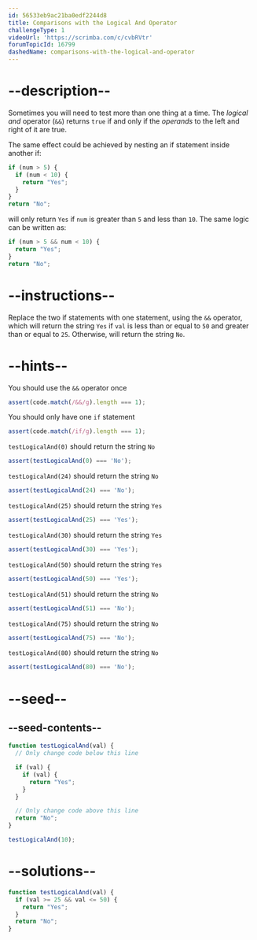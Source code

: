 ```yaml
---
id: 56533eb9ac21ba0edf2244d8
title: Comparisons with the Logical And Operator
challengeType: 1
videoUrl: 'https://scrimba.com/c/cvbRVtr'
forumTopicId: 16799
dashedName: comparisons-with-the-logical-and-operator
---
```


# --description--

Sometimes you will need to test more than one thing at a time. The <dfn>logical and</dfn> operator (`&&`) returns `true` if and only if the <dfn>operands</dfn> to the left and right of it are true.

The same effect could be achieved by nesting an if statement inside another if:

```js
if (num > 5) {
  if (num < 10) {
    return "Yes";
  }
}
return "No";
```

will only return `Yes` if `num` is greater than `5` and less than `10`. The same logic can be written as:

```js
if (num > 5 && num < 10) {
  return "Yes";
}
return "No";
```

# --instructions--

Replace the two if statements with one statement, using the `&&` operator, which will return the string `Yes` if `val` is less than or equal to `50` and greater than or equal to `25`. Otherwise, will return the string `No`.

# --hints--

You should use the `&&` operator once

```js
assert(code.match(/&&/g).length === 1);
```

You should only have one `if` statement

```js
assert(code.match(/if/g).length === 1);
```

`testLogicalAnd(0)` should return the string `No`

```js
assert(testLogicalAnd(0) === 'No');
```

`testLogicalAnd(24)` should return the string `No`

```js
assert(testLogicalAnd(24) === 'No');
```

`testLogicalAnd(25)` should return the string `Yes`

```js
assert(testLogicalAnd(25) === 'Yes');
```

`testLogicalAnd(30)` should return the string `Yes`

```js
assert(testLogicalAnd(30) === 'Yes');
```

`testLogicalAnd(50)` should return the string `Yes`

```js
assert(testLogicalAnd(50) === 'Yes');
```

`testLogicalAnd(51)` should return the string `No`

```js
assert(testLogicalAnd(51) === 'No');
```

`testLogicalAnd(75)` should return the string `No`

```js
assert(testLogicalAnd(75) === 'No');
```

`testLogicalAnd(80)` should return the string `No`

```js
assert(testLogicalAnd(80) === 'No');
```

# --seed--

## --seed-contents--

```js
function testLogicalAnd(val) {
  // Only change code below this line

  if (val) {
    if (val) {
      return "Yes";
    }
  }

  // Only change code above this line
  return "No";
}

testLogicalAnd(10);
```

# --solutions--

```js
function testLogicalAnd(val) {
  if (val >= 25 && val <= 50) {
    return "Yes";
  }
  return "No";
}
```
